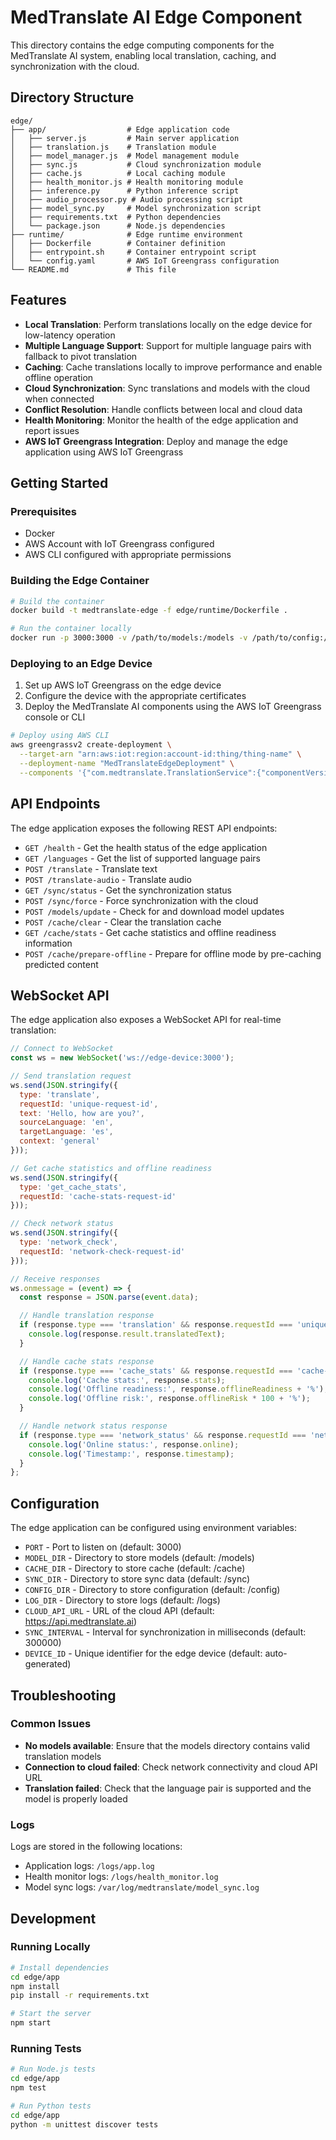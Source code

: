 # MedTranslate AI Edge Component

This directory contains the edge computing components for the MedTranslate AI system, enabling local translation, caching, and synchronization with the cloud.

## Directory Structure

```
edge/
├── app/                  # Edge application code
│   ├── server.js         # Main server application
│   ├── translation.js    # Translation module
│   ├── model_manager.js  # Model management module
│   ├── sync.js           # Cloud synchronization module
│   ├── cache.js          # Local caching module
│   ├── health_monitor.js # Health monitoring module
│   ├── inference.py      # Python inference script
│   ├── audio_processor.py # Audio processing script
│   ├── model_sync.py     # Model synchronization script
│   ├── requirements.txt  # Python dependencies
│   └── package.json      # Node.js dependencies
├── runtime/              # Edge runtime environment
│   ├── Dockerfile        # Container definition
│   ├── entrypoint.sh     # Container entrypoint script
│   └── config.yaml       # AWS IoT Greengrass configuration
└── README.md             # This file
```

## Features

- **Local Translation**: Perform translations locally on the edge device for low-latency operation
- **Multiple Language Support**: Support for multiple language pairs with fallback to pivot translation
- **Caching**: Cache translations locally to improve performance and enable offline operation
- **Cloud Synchronization**: Sync translations and models with the cloud when connected
- **Conflict Resolution**: Handle conflicts between local and cloud data
- **Health Monitoring**: Monitor the health of the edge application and report issues
- **AWS IoT Greengrass Integration**: Deploy and manage the edge application using AWS IoT Greengrass

## Getting Started

### Prerequisites

- Docker
- AWS Account with IoT Greengrass configured
- AWS CLI configured with appropriate permissions

### Building the Edge Container

```bash
# Build the container
docker build -t medtranslate-edge -f edge/runtime/Dockerfile .

# Run the container locally
docker run -p 3000:3000 -v /path/to/models:/models -v /path/to/config:/config medtranslate-edge
```

### Deploying to an Edge Device

1. Set up AWS IoT Greengrass on the edge device
2. Configure the device with the appropriate certificates
3. Deploy the MedTranslate AI components using the AWS IoT Greengrass console or CLI

```bash
# Deploy using AWS CLI
aws greengrassv2 create-deployment \
  --target-arn "arn:aws:iot:region:account-id:thing/thing-name" \
  --deployment-name "MedTranslateEdgeDeployment" \
  --components '{"com.medtranslate.TranslationService":{"componentVersion":"1.0.0"}}'
```

## API Endpoints

The edge application exposes the following REST API endpoints:

- `GET /health` - Get the health status of the edge application
- `GET /languages` - Get the list of supported language pairs
- `POST /translate` - Translate text
- `POST /translate-audio` - Translate audio
- `GET /sync/status` - Get the synchronization status
- `POST /sync/force` - Force synchronization with the cloud
- `POST /models/update` - Check for and download model updates
- `POST /cache/clear` - Clear the translation cache
- `GET /cache/stats` - Get cache statistics and offline readiness information
- `POST /cache/prepare-offline` - Prepare for offline mode by pre-caching predicted content

## WebSocket API

The edge application also exposes a WebSocket API for real-time translation:

```javascript
// Connect to WebSocket
const ws = new WebSocket('ws://edge-device:3000');

// Send translation request
ws.send(JSON.stringify({
  type: 'translate',
  requestId: 'unique-request-id',
  text: 'Hello, how are you?',
  sourceLanguage: 'en',
  targetLanguage: 'es',
  context: 'general'
}));

// Get cache statistics and offline readiness
ws.send(JSON.stringify({
  type: 'get_cache_stats',
  requestId: 'cache-stats-request-id'
}));

// Check network status
ws.send(JSON.stringify({
  type: 'network_check',
  requestId: 'network-check-request-id'
}));

// Receive responses
ws.onmessage = (event) => {
  const response = JSON.parse(event.data);

  // Handle translation response
  if (response.type === 'translation' && response.requestId === 'unique-request-id') {
    console.log(response.result.translatedText);
  }

  // Handle cache stats response
  if (response.type === 'cache_stats' && response.requestId === 'cache-stats-request-id') {
    console.log('Cache stats:', response.stats);
    console.log('Offline readiness:', response.offlineReadiness + '%');
    console.log('Offline risk:', response.offlineRisk * 100 + '%');
  }

  // Handle network status response
  if (response.type === 'network_status' && response.requestId === 'network-check-request-id') {
    console.log('Online status:', response.online);
    console.log('Timestamp:', response.timestamp);
  }
};
```

## Configuration

The edge application can be configured using environment variables:

- `PORT` - Port to listen on (default: 3000)
- `MODEL_DIR` - Directory to store models (default: /models)
- `CACHE_DIR` - Directory to store cache (default: /cache)
- `SYNC_DIR` - Directory to store sync data (default: /sync)
- `CONFIG_DIR` - Directory to store configuration (default: /config)
- `LOG_DIR` - Directory to store logs (default: /logs)
- `CLOUD_API_URL` - URL of the cloud API (default: https://api.medtranslate.ai)
- `SYNC_INTERVAL` - Interval for synchronization in milliseconds (default: 300000)
- `DEVICE_ID` - Unique identifier for the edge device (default: auto-generated)

## Troubleshooting

### Common Issues

- **No models available**: Ensure that the models directory contains valid translation models
- **Connection to cloud failed**: Check network connectivity and cloud API URL
- **Translation failed**: Check that the language pair is supported and the model is properly loaded

### Logs

Logs are stored in the following locations:

- Application logs: `/logs/app.log`
- Health monitor logs: `/logs/health_monitor.log`
- Model sync logs: `/var/log/medtranslate/model_sync.log`

## Development

### Running Locally

```bash
# Install dependencies
cd edge/app
npm install
pip install -r requirements.txt

# Start the server
npm start
```

### Running Tests

```bash
# Run Node.js tests
cd edge/app
npm test

# Run Python tests
cd edge/app
python -m unittest discover tests
```
